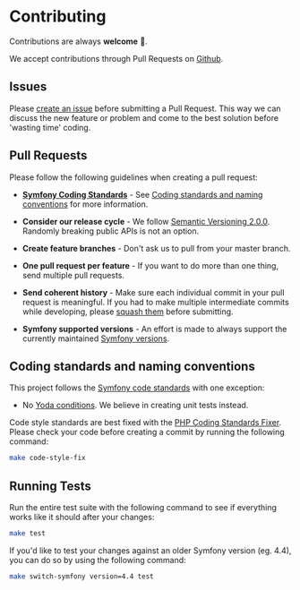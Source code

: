 # Contributing
Contributions are always **welcome** :tada:.

We accept contributions through Pull Requests on [Github](https://github.com/nijens/openapi-bundle).


## Issues
Please [create an issue](https://github.com/nijens/openapi-bundle/issues/new) before submitting a Pull Request. This way we can discuss the new feature or problem and come to the best solution before 'wasting time' coding.


## Pull Requests
Please follow the following guidelines when creating a pull request:

- **[Symfony Coding Standards](https://symfony.com/doc/current/contributing/code/standards.html)** - See [Coding standards and naming conventions](#coding-standards-and-naming-conventions) for more information.

- **Consider our release cycle** - We follow [Semantic Versioning 2.0.0](https://semver.org/). Randomly breaking public APIs is not an option.

- **Create feature branches** - Don't ask us to pull from your master branch.

- **One pull request per feature** - If you want to do more than one thing, send multiple pull requests.

- **Send coherent history** - Make sure each individual commit in your pull request is meaningful. If you had to make multiple intermediate commits while developing, please [squash them](http://www.git-scm.com/book/en/v2/Git-Tools-Rewriting-History#Changing-Multiple-Commit-Messages) before submitting.

- **Symfony supported versions** - An effort is made to always support the currently maintained [Symfony versions](https://symfony.com/releases).


## Coding standards and naming conventions
This project follows the [Symfony code standards](https://symfony.com/doc/current/contributing/code/standards.html) with one exception:

- No [Yoda conditions](https://en.wikipedia.org/wiki/Yoda_conditions). We believe in creating unit tests instead.

Code style standards are best fixed with the [PHP Coding Standards Fixer](https://cs.symfony.com/).
Please check your code before creating a commit by running the following command:

``` bash
make code-style-fix
```


## Running Tests
Run the entire test suite with the following command to see if everything works like it should after your changes:

``` bash
make test
```

If you'd like to test your changes against an older Symfony version (eg. 4.4), you can do so by using the following command:

```bash
make switch-symfony version=4.4 test
```
